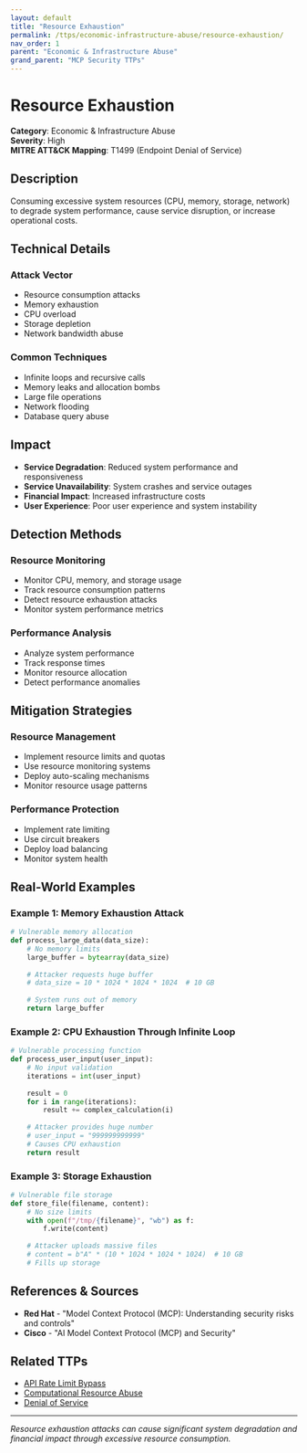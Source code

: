 ```yaml
---
layout: default
title: "Resource Exhaustion"
permalink: /ttps/economic-infrastructure-abuse/resource-exhaustion/
nav_order: 1
parent: "Economic & Infrastructure Abuse"
grand_parent: "MCP Security TTPs"
---
```


# Resource Exhaustion

**Category**: Economic & Infrastructure Abuse  
**Severity**: High  
**MITRE ATT&CK Mapping**: T1499 (Endpoint Denial of Service)

## Description

Consuming excessive system resources (CPU, memory, storage, network) to degrade system performance, cause service disruption, or increase operational costs.

## Technical Details

### Attack Vector
- Resource consumption attacks
- Memory exhaustion
- CPU overload
- Storage depletion
- Network bandwidth abuse

### Common Techniques
- Infinite loops and recursive calls
- Memory leaks and allocation bombs
- Large file operations
- Network flooding
- Database query abuse

## Impact

- **Service Degradation**: Reduced system performance and responsiveness
- **Service Unavailability**: System crashes and service outages
- **Financial Impact**: Increased infrastructure costs
- **User Experience**: Poor user experience and system instability

## Detection Methods

### Resource Monitoring
- Monitor CPU, memory, and storage usage
- Track resource consumption patterns
- Detect resource exhaustion attacks
- Monitor system performance metrics

### Performance Analysis
- Analyze system performance
- Track response times
- Monitor resource allocation
- Detect performance anomalies

## Mitigation Strategies

### Resource Management
- Implement resource limits and quotas
- Use resource monitoring systems
- Deploy auto-scaling mechanisms
- Monitor resource usage patterns

### Performance Protection
- Implement rate limiting
- Use circuit breakers
- Deploy load balancing
- Monitor system health

## Real-World Examples

### Example 1: Memory Exhaustion Attack
```python
# Vulnerable memory allocation
def process_large_data(data_size):
    # No memory limits
    large_buffer = bytearray(data_size)
    
    # Attacker requests huge buffer
    # data_size = 10 * 1024 * 1024 * 1024  # 10 GB
    
    # System runs out of memory
    return large_buffer
```

### Example 2: CPU Exhaustion Through Infinite Loop
```python
# Vulnerable processing function
def process_user_input(user_input):
    # No input validation
    iterations = int(user_input)
    
    result = 0
    for i in range(iterations):
        result += complex_calculation(i)
    
    # Attacker provides huge number
    # user_input = "999999999999"
    # Causes CPU exhaustion
    return result
```

### Example 3: Storage Exhaustion
```python
# Vulnerable file storage
def store_file(filename, content):
    # No size limits
    with open(f"/tmp/{filename}", "wb") as f:
        f.write(content)
    
    # Attacker uploads massive files
    # content = b"A" * (10 * 1024 * 1024 * 1024)  # 10 GB
    # Fills up storage
```

## References & Sources

- **Red Hat** - "Model Context Protocol (MCP): Understanding security risks and controls"
- **Cisco** - "AI Model Context Protocol (MCP) and Security"

## Related TTPs

- [API Rate Limit Bypass](api-rate-limit-bypass.md)
- [Computational Resource Abuse](computational-resource-abuse.md)
- [Denial of Service](../prompt-injection/denial-of-service.md)

---

*Resource exhaustion attacks can cause significant system degradation and financial impact through excessive resource consumption.*